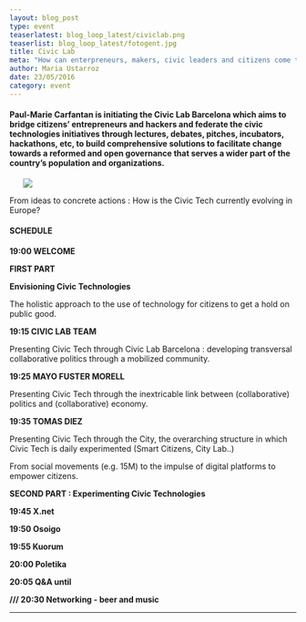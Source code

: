 ```yaml
---
layout: blog_post
type: event
teaserlatest: blog_loop_latest/civiclab.png
teaserlist: blog_loop_latest/fotogent.jpg
title: Civic Lab
meta: "How can enterpreneurs, makers, civic leaders and citizens come together with new projects? This and more is what Civic Lab is going to present next 31st of May at Fab Lab Barcelona."
author: Maria Ustarroz
date: 23/05/2016
category: event
---
```




<h4>Paul-Marie Carfantan is initiating the Civic Lab Barcelona which aims to bridge citizens’ entrepreneurs and hackers and federate the civic technologies initiatives through lectures, debates, pitches, incubators, hackathons, etc, to build comprehensive solutions to facilitate change towards a reformed and open governance that serves a wider part of the country’s population and organizations.</h4>


<ul><img src= "http://www.fablabbcn.org/img/blog/blog_loop_latest/fotogent.jpg" align="middle"> </img></ul>


From ideas to concrete actions : How is the Civic Tech currently evolving in Europe?

<h4>SCHEDULE</h4>

<STRONG>19:00 WELCOME

FIRST PART 

Envisioning Civic Technologies</STRONG>

The holistic approach to the use of technology for citizens to get a hold on public good.

<STRONG>19:15 CIVIC LAB TEAM</STRONG>

Presenting Civic Tech through Civic Lab Barcelona : developing transversal collaborative politics through a mobilized community.

<STRONG>19:25 MAYO FUSTER MORELL </STRONG>

Presenting Civic Tech through the inextricable link between (collaborative) politics and (collaborative) economy.

<STRONG>19:35 TOMAS DIEZ</STRONG>

Presenting Civic Tech through the City, the overarching structure in which Civic Tech is daily experimented (Smart Citizens, City Lab..)

From social movements (e.g. 15M) to the impulse of digital platforms to empower citizens.


<STRONG>SECOND PART : Experimenting Civic Technologies

19:45 X.net

19:50 Osoigo

19:55 Kuorum

20:00 Poletika

20:05 Q&A until 

/// 20:30 Networking - beer and music</STRONG>





---